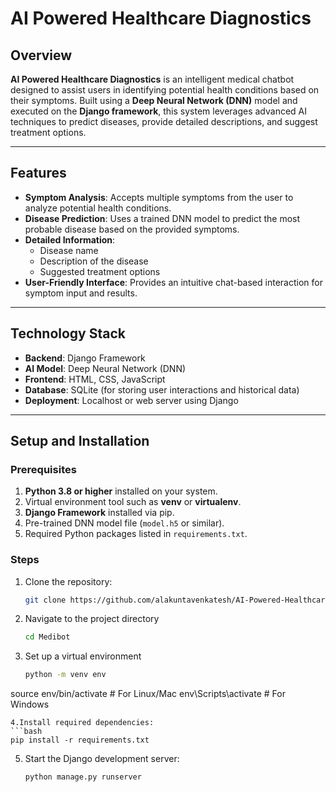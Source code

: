 # AI Powered Healthcare Diagnostics

## Overview
**AI Powered Healthcare Diagnostics** is an intelligent medical chatbot designed to assist users in identifying potential health conditions based on their symptoms. Built using a **Deep Neural Network (DNN)** model and executed on the **Django framework**, this system leverages advanced AI techniques to predict diseases, provide detailed descriptions, and suggest treatment options.

---

## Features
- **Symptom Analysis**: Accepts multiple symptoms from the user to analyze potential health conditions.
- **Disease Prediction**: Uses a trained DNN model to predict the most probable disease based on the provided symptoms.
- **Detailed Information**:
  - Disease name
  - Description of the disease
  - Suggested treatment options
- **User-Friendly Interface**: Provides an intuitive chat-based interaction for symptom input and results.

---

## Technology Stack
- **Backend**: Django Framework
- **AI Model**: Deep Neural Network (DNN)
- **Frontend**: HTML, CSS, JavaScript
- **Database**: SQLite (for storing user interactions and historical data)
- **Deployment**: Localhost or web server using Django

---

## Setup and Installation

### Prerequisites
1. **Python 3.8 or higher** installed on your system.
2. Virtual environment tool such as **venv** or **virtualenv**.
3. **Django Framework** installed via pip.
4. Pre-trained DNN model file (`model.h5` or similar).
5. Required Python packages listed in `requirements.txt`.

### Steps
1. Clone the repository:
   ```bash
   git clone https://github.com/alakuntavenkatesh/AI-Powered-Healthcare-Diagnositics/
   ```
2. Navigate to the project directory
   ```bash
   cd Medibot
   ```
3. Set up a virtual environment
   ```bash
   python -m venv env
  source env/bin/activate  # For Linux/Mac
  env\Scripts\activate     # For Windows
  ```
4.Install required dependencies:
  ```bash
  pip install -r requirements.txt
  ```
5. Start the Django development server:
   ```bash
   python manage.py runserver
  ```


